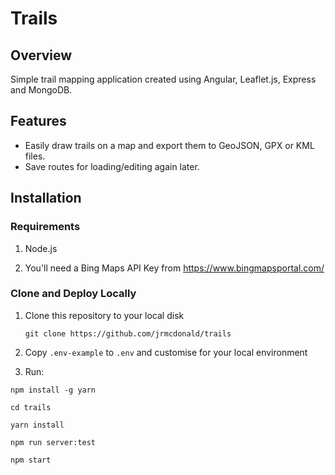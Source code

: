# Trails

## Overview

Simple trail mapping application created using Angular, Leaflet.js, Express and MongoDB. 

## Features

- Easily draw trails on a map and export them to GeoJSON, GPX or KML files.
- Save routes for loading/editing again later.

## Installation

### Requirements

1. Node.js

2. You'll need a Bing Maps API Key from https://www.bingmapsportal.com/

### Clone and Deploy Locally

1. Clone this repository to your local disk

    ```git clone https://github.com/jrmcdonald/trails```

2. Copy `.env-example` to `.env` and customise for your local environment

3. Run:

```
npm install -g yarn

cd trails

yarn install

npm run server:test

npm start
```
